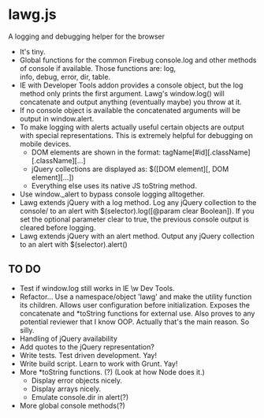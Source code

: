 lawg.js
====

A logging and debugging helper for the browser

- It's tiny.
- Global functions for the common Firebug console.log and other methods of console if available. Those functions are:
	log,  
	info,
	debug,
	error,
	dir, 
	table.
- IE with Developer Tools addon provides a console object, but the log method only prints the first argument.
Lawg's window.log() will concatenate and output anything (eventually maybe) you throw at it.
- If no console object is available the concatenated arguments will be output in window.alert.
- To make logging with alerts actually useful certain objects are output with special representations.
  This is extremely helpful for debugging on mobile devices.
	- DOM elements are shown in the format: tagName[#id][.className][.className][...]
	- jQuery collections are displayed as: $([DOM element][, DOM element][...])
	- Everything else uses its native JS toString method.
- Use window._alert to bypass console logging alltogether.
- Lawg extends jQuery with a log method. Log any jQuery collection to the console/ to an alert with
		$(selector).log([@param clear Boolean]). If you set the optional parameter clear to true,
	the previous console output is cleared before logging. 
- Lawg extends jQuery with an alert method. Output any jQuery collection to an alert with
		$(selector).alert()


## TO DO
- Test if window.log still works in IE \w Dev Tools.
- Refactor... Use a namespace/object 'lawg' and make the utility function its children.
	Allows user configuration before initialization. Exposes the concatenate and *toString functions for external use.
	Also proves to any potential reviewer that I know OOP. Actually that's the main reason. So silly.
- Handling of jQuery availability
- Add quotes to the jQuery representation?
- Write tests. Test driven development. Yay!
- Write build script. Learn to work with Grunt. Yay!
- More *toString functions. (?) (Look at how Node does it.)
	- Display error objects nicely.
	- Display arrays nicely.
	- Emulate console.dir in alert(?)
- More global console methods(?)